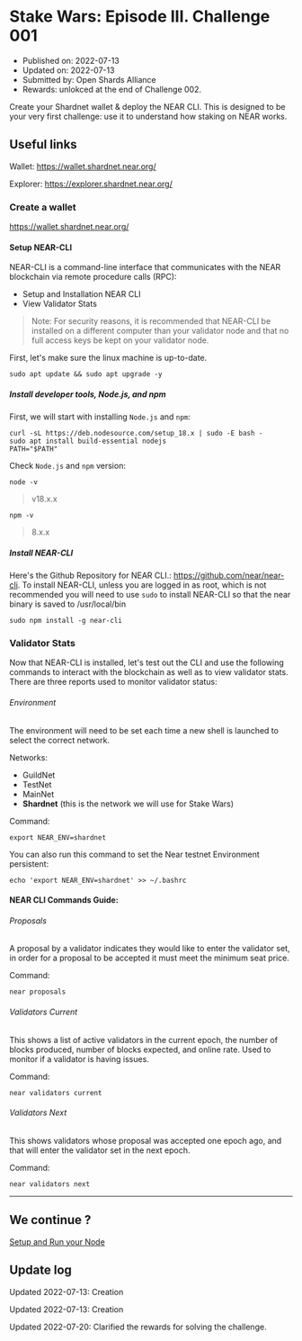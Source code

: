 # Stake Wars: Episode III. Challenge 001
* Published on: 2022-07-13
* Updated on: 2022-07-13
* Submitted by: Open Shards Alliance
* Rewards: unlokced at the end of Challenge 002.

Create your Shardnet wallet & deploy the NEAR CLI. This is designed to be your very first challenge: use it to understand how staking on NEAR works.


## Useful links

Wallet: https://wallet.shardnet.near.org/

Explorer: https://explorer.shardnet.near.org/ 


### Create a wallet
https://wallet.shardnet.near.org/


#### Setup NEAR-CLI

NEAR-CLI is a command-line interface that communicates with the NEAR blockchain via remote procedure calls (RPC):

* Setup and Installation NEAR CLI
* View Validator Stats

> Note: For security reasons, it is recommended that NEAR-CLI be installed on a different computer than your validator node and that no full access keys be kept on your validator node.

First, let's make sure the linux machine is up-to-date.
```
sudo apt update && sudo apt upgrade -y
```

##### Install developer tools, Node.js, and npm
First, we will start with installing `Node.js` and `npm`:
```
curl -sL https://deb.nodesource.com/setup_18.x | sudo -E bash -  
sudo apt install build-essential nodejs
PATH="$PATH"
```

Check `Node.js` and `npm` version:
```
node -v
```
> v18.x.x

```
npm -v
```
> 8.x.x


##### Install NEAR-CLI
Here's the Github Repository for NEAR CLI.: https://github.com/near/near-cli. To install NEAR-CLI, unless you are logged in as root, which is not recommended you will need to use `sudo` to install NEAR-CLI so that the near binary is saved to /usr/local/bin

```
sudo npm install -g near-cli
```
### Validator Stats

Now that NEAR-CLI is installed, let's test out the CLI and use the following commands to interact with the blockchain as well as to view validator stats. There are three reports used to monitor validator status:


###### Environment
The environment will need to be set each time a new shell is launched to select the correct network.

Networks:
- GuildNet
- TestNet
- MainNet
- **Shardnet** (this is the network we will use for Stake Wars)

Command:
```
export NEAR_ENV=shardnet
```

You can also run this command to set the Near testnet Environment persistent:
```
echo 'export NEAR_ENV=shardnet' >> ~/.bashrc
```

#### NEAR CLI Commands Guide:

###### Proposals
A proposal by a validator indicates they would like to enter the validator set, in order for a proposal to be accepted it must meet the minimum seat price.

Command:
```
near proposals
```

###### Validators Current
This shows a list of active validators in the current epoch, the number of blocks produced, number of blocks expected, and online rate. Used to monitor if a validator is having issues.

Command:
```
near validators current
```

###### Validators Next
This shows validators whose proposal was accepted one epoch ago, and that will enter the validator set in the next epoch.

Command:
```
near validators next
```

---


## We continue ?

[Setup and Run your Node](./002.md)


## Update log

Updated 2022-07-13: Creation

Updated 2022-07-13: Creation

Updated 2022-07-20: Clarified the rewards for solving the challenge.

